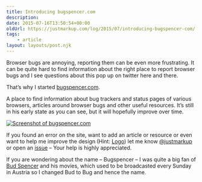 ```yaml
---
title: Introducing bugspencer.com
description: 
date: 2015-07-16T13:50:54+00:00
oldUrl: https://justmarkup.com/log/2015/07/introducing-bugspencer-com/
tags:
    - article
layout: layouts/post.njk
---
```


Browser bugs are annoying, reporting them can be even more frustrating. It can be quite hard to find information about the right place to report browser bugs and I see questions about this pop up on twitter here and there.

That’s why I started [bugspencer.com](http://bugspencer.com).

A place to find information about bug trackers and status pages of various browsers, articles around browser bugs and other useful resources. It’s still in his early state as you can see, but it will hopefully improve over time.  

[![Screenshot of bugspencer.com](https://justmarkup.com/log/wp-content/uploads/2015/07/Bugspencer.com_.png)](http://bugspencer.com)

If you found an error on the site, want to add an article or resource or even want to help me improve the design (Hint: [Logo](https://github.com/justmarkup/bugspencer.com/issues/1)) let me know [@justmarkup](https://twitter.com/justmarkup) or open an [issue](https://github.com/justmarkup/bugspencer.com/issues/new) – Your help is highly appreciated.

If you are wondering about the name – Bugspencer – I was quite a big fan of [Bud Spencer](https://en.wikipedia.org/wiki/Bud_Spencer) and his movies, which used to be broadcasted every Sunday in Austria so I changed Bud to Bug and hence the name.